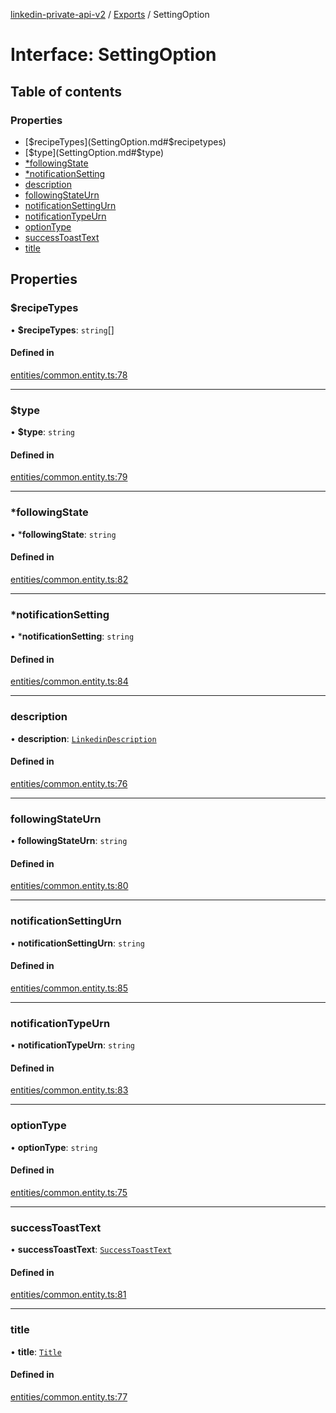 [linkedin-private-api-v2](../README.md) / [Exports](../modules.md) / SettingOption

# Interface: SettingOption

## Table of contents

### Properties

- [$recipeTypes](SettingOption.md#$recipetypes)
- [$type](SettingOption.md#$type)
- [*followingState](SettingOption.md#*followingstate)
- [*notificationSetting](SettingOption.md#*notificationsetting)
- [description](SettingOption.md#description)
- [followingStateUrn](SettingOption.md#followingstateurn)
- [notificationSettingUrn](SettingOption.md#notificationsettingurn)
- [notificationTypeUrn](SettingOption.md#notificationtypeurn)
- [optionType](SettingOption.md#optiontype)
- [successToastText](SettingOption.md#successtoasttext)
- [title](SettingOption.md#title)

## Properties

### $recipeTypes

• **$recipeTypes**: `string`[]

#### Defined in

[entities/common.entity.ts:78](https://github.com/akash-gupt/linkedin-private-api/blob/d170d2d/src/entities/common.entity.ts#L78)

___

### $type

• **$type**: `string`

#### Defined in

[entities/common.entity.ts:79](https://github.com/akash-gupt/linkedin-private-api/blob/d170d2d/src/entities/common.entity.ts#L79)

___

### *followingState

• ***followingState**: `string`

#### Defined in

[entities/common.entity.ts:82](https://github.com/akash-gupt/linkedin-private-api/blob/d170d2d/src/entities/common.entity.ts#L82)

___

### *notificationSetting

• ***notificationSetting**: `string`

#### Defined in

[entities/common.entity.ts:84](https://github.com/akash-gupt/linkedin-private-api/blob/d170d2d/src/entities/common.entity.ts#L84)

___

### description

• **description**: [`LinkedinDescription`](LinkedinDescription.md)

#### Defined in

[entities/common.entity.ts:76](https://github.com/akash-gupt/linkedin-private-api/blob/d170d2d/src/entities/common.entity.ts#L76)

___

### followingStateUrn

• **followingStateUrn**: `string`

#### Defined in

[entities/common.entity.ts:80](https://github.com/akash-gupt/linkedin-private-api/blob/d170d2d/src/entities/common.entity.ts#L80)

___

### notificationSettingUrn

• **notificationSettingUrn**: `string`

#### Defined in

[entities/common.entity.ts:85](https://github.com/akash-gupt/linkedin-private-api/blob/d170d2d/src/entities/common.entity.ts#L85)

___

### notificationTypeUrn

• **notificationTypeUrn**: `string`

#### Defined in

[entities/common.entity.ts:83](https://github.com/akash-gupt/linkedin-private-api/blob/d170d2d/src/entities/common.entity.ts#L83)

___

### optionType

• **optionType**: `string`

#### Defined in

[entities/common.entity.ts:75](https://github.com/akash-gupt/linkedin-private-api/blob/d170d2d/src/entities/common.entity.ts#L75)

___

### successToastText

• **successToastText**: [`SuccessToastText`](SuccessToastText.md)

#### Defined in

[entities/common.entity.ts:81](https://github.com/akash-gupt/linkedin-private-api/blob/d170d2d/src/entities/common.entity.ts#L81)

___

### title

• **title**: [`Title`](Title.md)

#### Defined in

[entities/common.entity.ts:77](https://github.com/akash-gupt/linkedin-private-api/blob/d170d2d/src/entities/common.entity.ts#L77)
